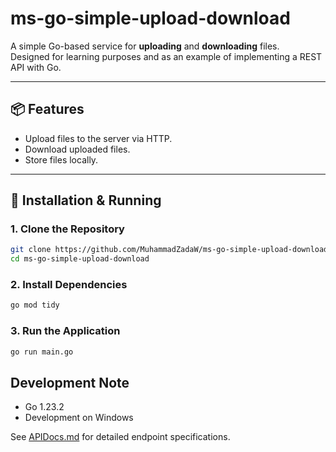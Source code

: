 # ms-go-simple-upload-download

A simple Go-based service for **uploading** and **downloading** files.  
Designed for learning purposes and as an example of implementing a REST API with Go.

---

## 📦 Features
- Upload files to the server via HTTP.
- Download uploaded files.
- Store files locally.

---

## 🚀 Installation & Running

### 1. Clone the Repository
```bash
git clone https://github.com/MuhammadZadaW/ms-go-simple-upload-download.git
cd ms-go-simple-upload-download
```
### 2. Install Dependencies
```bash
go mod tidy
```
### 3. Run the Application
```bash
go run main.go
```

## Development Note
- Go 1.23.2
- Development on Windows

See [APIDocs.md](docs/APIDocs.md) for detailed endpoint specifications.